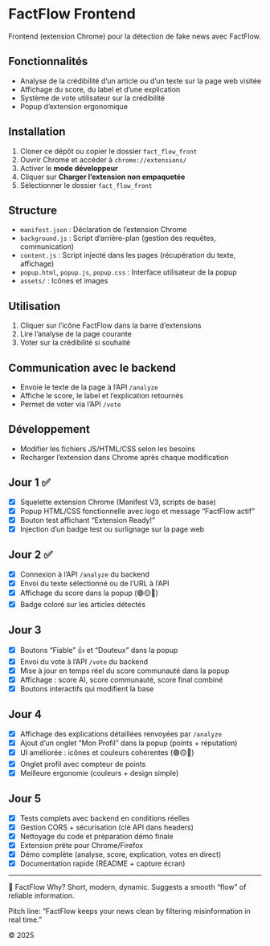 # FactFlow Frontend

Frontend (extension Chrome) pour la détection de fake news avec FactFlow.

## Fonctionnalités

- Analyse de la crédibilité d’un article ou d’un texte sur la page web visitée
- Affichage du score, du label et d’une explication
- Système de vote utilisateur sur la crédibilité
- Popup d’extension ergonomique

## Installation

1. Cloner ce dépôt ou copier le dossier `fact_flow_front`
2. Ouvrir Chrome et accéder à `chrome://extensions/`
3. Activer le **mode développeur**
4. Cliquer sur **Charger l’extension non empaquetée**
5. Sélectionner le dossier `fact_flow_front`

## Structure

- `manifest.json` : Déclaration de l’extension Chrome
- `background.js` : Script d’arrière-plan (gestion des requêtes, communication)
- `content.js` : Script injecté dans les pages (récupération du texte, affichage)
- `popup.html`, `popup.js`, `popup.css` : Interface utilisateur de la popup
- `assets/` : Icônes et images

## Utilisation

1. Cliquer sur l’icône FactFlow dans la barre d’extensions
2. Lire l’analyse de la page courante
3. Voter sur la crédibilité si souhaité

## Communication avec le backend

- Envoie le texte de la page à l’API `/analyze`
- Affiche le score, le label et l’explication retournés
- Permet de voter via l’API `/vote`

## Développement

- Modifier les fichiers JS/HTML/CSS selon les besoins
- Recharger l’extension dans Chrome après chaque modification

## Jour 1 ✅

- [x] Squelette extension Chrome (Manifest V3, scripts de base)
- [x] Popup HTML/CSS fonctionnelle avec logo et message “FactFlow actif”
- [x] Bouton test affichant “Extension Ready!”
- [x] Injection d’un badge test ou surlignage sur la page web

## Jour 2 ✅

- [x] Connexion à l’API `/analyze` du backend
- [x] Envoi du texte sélectionné ou de l’URL à l’API
- [x] Affichage du score dans la popup (🟢🟡🔴)
- [x] Badge coloré sur les articles détectés

## Jour 3

- [x] Boutons “Fiable” 👍 et “Douteux” dans la popup
- [x] Envoi du vote à l’API `/vote` du backend
- [x] Mise à jour en temps réel du score communauté dans la popup
- [x] Affichage : score AI, score communauté, score final combiné
- [x] Boutons interactifs qui modifient la base

## Jour 4

- [x] Affichage des explications détaillées renvoyées par `/analyze`
- [x] Ajout d’un onglet “Mon Profil” dans la popup (points + réputation)
- [x] UI améliorée : icônes et couleurs cohérentes (🟢🟡🔴)
- [x] Onglet profil avec compteur de points
- [x] Meilleure ergonomie (couleurs + design simple)

## Jour 5

- [x] Tests complets avec backend en conditions réelles
- [x] Gestion CORS + sécurisation (clé API dans headers)
- [x] Nettoyage du code et préparation démo finale
- [x] Extension prête pour Chrome/Firefox
- [x] Démo complète (analyse, score, explication, votes en direct)
- [x] Documentation rapide (README + capture écran)

---

🥇 FactFlow
Why? Short, modern, dynamic. Suggests a smooth “flow” of reliable information.

Pitch line: “FactFlow keeps your news clean by filtering misinformation in real time.”

© 2025
